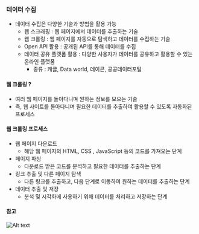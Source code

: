 ### 데이터 수집
- 데이터 수집은 다양한 기술과 방법을 활용 가능
  - 웹 스크래핑 : 웹 페이지에서 데이터를 추출하는 기술
  - 웹 크롤링 : 웹 페이지를 자동으로 탐색하고 데이터를 수집하는 기술
  - Open API 활용 : 공개된 API를 통해 데이터를 수집
  - 데이터 공유 플랫폼 활용 : 다양한 사용자가 데이터를 공유하고 활용할 수 있는 온라인 플랫폼
    - 종류 : 캐글, Data world, 데이콘, 공공데이터포털


#### 웹 크롤링 ?
- 여러 웹 페이지를 돌아다니며 원하는 정보를 모으는 기술
- 즉, 웹 사이트를 돌아다니며 필요한 데이터를 추출하여 활용할 수 있도록 자동화된 프로세스

#### 웹 크롤링 프로세스
- 웹 페이지 다운로드
  - 해당 웹 페이지의 HTML, CSS , JavaScript 등의 코드를 가져오는 단계
- 페이지 파싱
  - 다운로드 받은 코드를 분석하고 필요한 데이터를 추출하는 단계
- 링크 추출 및 다른 페이지 탐색
  - 다른 링크를 추출하고, 다음 단계로 이동하여 원하는 데이터를 추출하는 단계
- 데이터 추출 및 저장
  - 분석 및 시각화에 사용하기 위해 데이터를 처리하고 저장하는 단계


#### 참고
![Alt text](image.png)